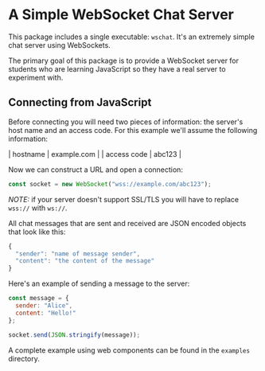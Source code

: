 A Simple WebSocket Chat Server
==============================

This package includes a single executable: `wschat`.  It's an
extremely simple chat server using WebSockets.

The primary goal of this package is to provide a WebSocket server for
students who are learning JavaScript so they have a real server to
experiment with.

Connecting from JavaScript
--------------------------

Before connecting you will need two pieces of information: the
server's host name and an access code.  For this example we'll assume
the following information:

  | hostname    | example.com |
  | access code | abc123      |

Now we can construct a URL and open a connection:

```javascript
const socket = new WebSocket("wss://example.com/abc123");
```

*NOTE:* if your server doesn't support SSL/TLS you will have to
replace `wss://` with `ws://`.

All chat messages that are sent and received are JSON encoded objects
that look like this:

```javascript
{
  "sender": "name of message sender",
  "content": "the content of the message"
}
```

Here's an example of sending a message to the server:

```javascript
const message = {
  sender: "Alice",
  content: "Hello!"
};

socket.send(JSON.stringify(message));
```

A complete example using web components can be found in the `examples`
directory.
